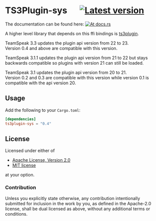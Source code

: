 TS3Plugin-sys &emsp; [![Latest version](https://img.shields.io/crates/v/ts3plugin-sys.svg)](https://crates.io/crates/ts3plugin-sys)
=============
The documentation can be found here: [![At docs.rs](https://docs.rs/ts3plugin-sys/badge.svg)](https://docs.rs/ts3plugin-sys)

A higher level library that depends on this ffi bindings is [ts3plugin](https://github.com/Flakebi/rust-ts3plugin).

TeamSpeak 3.3 updates the plugin api version from 22 to 23.  
Version 0.4 and above are compatible with this version.

TeamSpeak 3.1.1 updates the plugin api version from 21 to 22 but stays backwards compatible so plugins with version 21 can still be loaded.

TeamSpeak 3.1 updates the plugin api version from 20 to 21.  
Version 0.2 and 0.3 are compatible with this version while version 0.1 is
compatible with the api version 20.

Usage
-----
Add the following to your `Cargo.toml`:
```toml
[dependencies]
ts3plugin-sys = "0.4"
```

License
-------
Licensed under either of

 * [Apache License, Version 2.0](LICENSE-APACHE)
 * [MIT license](LICENSE-MIT)

at your option.

### Contribution

Unless you explicitly state otherwise, any contribution intentionally submitted
for inclusion in the work by you, as defined in the Apache-2.0 license, shall be
dual licensed as above, without any additional terms or conditions.
